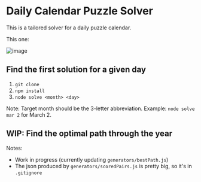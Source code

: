 # Daily Calendar Puzzle Solver

This is a tailored solver for a daily puzzle calendar.

This one:

![image](https://github.com/user-attachments/assets/4b1542f2-05dd-401b-b5cf-69e5ac4e2610)

## Find the first solution for a given day

1. `git clone`
2. `npm install`
3. `node solve <month> <day>`

Note: Target month should be the 3-letter abbreviation. Example: `node solve mar 2` for March 2.

## WIP: Find the optimal path through the year

Notes:
- Work in progress (currently updating `generators/bestPath.js`)
- The json produced by `generators/scoredPairs.js` is pretty big, so it's in `.gitignore`
